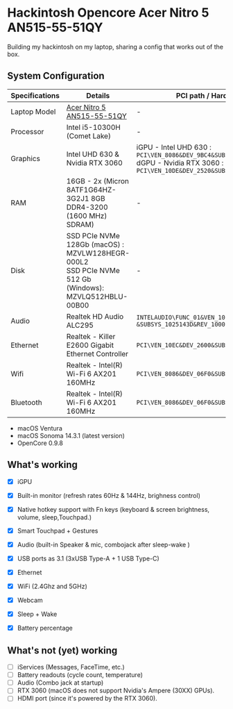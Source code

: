 # Hackintosh Opencore Acer Nitro 5 AN515-55-51QY

 Building my hackintosh on my laptop, sharing a config that works out of the box.

 ## System Configuration

 | Specifications | Details       | PCI path / Hardware ID |
 | ------------- | ------------- |----------------------- |
 | Laptop Model  | [Acer Nitro 5 AN515-55-51QY](https://www.acer.com/fr-fr/laptops/nitro/nitro-5/pdp/NH.QB2EF.004) |-|
 | Processor     | Intel i5-10300H (Comet Lake) |-|
 | Graphics      | Intel UHD 630 & Nvidia RTX 3060 | iGPU - Intel UHD 630 :<br> `PCI\VEN_8086&DEV_9BC4&SUBSYS_143D1025&REV_05`<br> dGPU - Nvidia RTX 3060 :<br> `PCI\VEN_10DE&DEV_2520&SUBSYS_143E1025&REV_A1`|
 | RAM           | 16GB - 2x (Micron 8ATF1G64HZ-3G2J1 8GB DDR4-3200 (1600 MHz) SDRAM) |-|
 | Disk          | SSD PCIe NVMe 128Gb (macOS) : <br> MZVLW128HEGR-000L2 <br> SSD PCIe NVMe 512 Gb (Windows): <br>MZVLQ512HBLU-00B00  | - |
 | Audio         | Realtek HD Audio ALC295 |`INTELAUDIO\FUNC_01&VEN_10EC&DEV_0295`<br>`&SUBSYS_1025143D&REV_1000`|
 | Ethernet      | Realtek - Killer E2600 Gigabit Ethernet Controller |`PCI\VEN_10EC&DEV_2600&SUBSYS_143D1025&REV_21`|
 | Wifi          | Realtek - Intel(R) Wi-Fi 6 AX201 160MHz |`PCI\VEN_8086&DEV_06F0&SUBSYS_00748086&REV_00`|
 | Bluetooth     | Realtek - Intel(R) Wi-Fi 6 AX201 160MHz |`PCI\VEN_8086&DEV_06F0&SUBSYS_00748086&REV_00`|

- macOS Ventura
- macOS Sonoma 14.3.1 (latest version)
- OpenCore 0.9.8

## What's working

- [x] iGPU
- [x] Built-in monitor (refresh rates 60Hz & 144Hz, brighness control)
- [x] Native hotkey support with Fn keys (keyboard & screen brightness, volume, sleep,Touchpad.)
- [x] Smart Touchpad + Gestures
- [x] Audio (built-in Speaker & mic, combojack after sleep-wake )
- [x] USB ports as 3.1 (3xUSB Type-A + 1 USB Type-C)
- [x] Ethernet
- [x] WiFi (2.4Ghz and 5GHz)
- [x] Webcam
- [x] Sleep + Wake
- [x] Battery percentage


## What's not (yet) working
- [ ] iServices (Messages, FaceTime, etc.)
- [ ] Battery readouts (cycle count, temperature)
- [ ] Audio (Combo jack at startup)
- [ ] RTX 3060 (macOS does not support Nvidia's Ampere (30XX) GPUs).
- [ ] HDMI port (since it's powered by the RTX 3060).